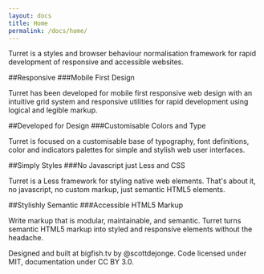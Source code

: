 ```yaml
---
layout: docs
title: Home
permalink: /docs/home/
---
```


Turret is a styles and browser behaviour normalisation framework for rapid development of responsive and accessible websites.

##Responsive
###Mobile First Design

Turret has been developed for mobile first responsive web design with an intuitive grid system and responsive utilities for rapid development using logical and legible markup.

##Developed for Design
###Customisable Colors and Type

Turret is focused on a customisable base of typography, font definitions, color and indicators palettes for simple and stylish web user interfaces.

##Simply Styles
###No Javascript just Less and CSS

Turret is a Less framework for styling native web elements. That's about it, no javascript, no custom markup, just semantic HTML5 elements.

##Stylishly Semantic
###Accessible HTML5 Markup

Write markup that is modular, maintainable, and semantic. Turret turns semantic HTML5 markup into styled and responsive elements without the headache.

Designed and built at bigfish.tv by @scottdejonge.
Code licensed under MIT, documentation under CC BY 3.0.